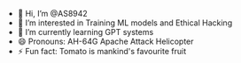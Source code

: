 - 👋 Hi, I’m @AS8942
- 👀 I’m interested in Training ML models and Ethical Hacking 
- 🌱 I’m currently learning GPT systems
- 😄 Pronouns: AH-64G Apache Attack Helicopter
- ⚡ Fun fact: Tomato is mankind's favourite fruit

<!---
AS8942/AS8942 is a ✨ special ✨ repository because its `README.md` (this file) appears on your GitHub profile.
You can click the Preview link to take a look at your changes.
--->
